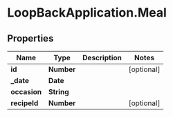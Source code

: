 # LoopBackApplication.Meal

## Properties

Name | Type | Description | Notes
------------ | ------------- | ------------- | -------------
**id** | **Number** |  | [optional] 
**_date** | **Date** |  | 
**occasion** | **String** |  | 
**recipeId** | **Number** |  | [optional] 


